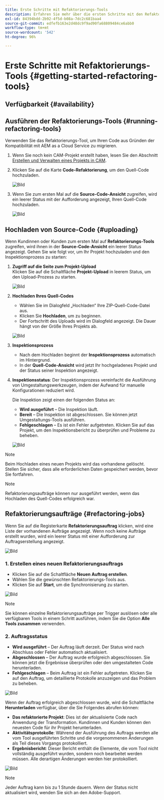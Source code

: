```yaml
---
title: Erste Schritte mit Refaktorierungs-Tools
description: Erfahren Sie mehr über die ersten Schritte mit den Refaktorierungs-Tools in AEM as a Cloud Service
exl-id: 84394bdd-2b92-4f5d-b08a-7dc2c681baa4
source-git-commit: edfefb163e2d48dc9f9ad90fa68809484ce6abb0
workflow-type: tm+mt
source-wordcount: '542'
ht-degree: 96%

---
```


# Erste Schritte mit Refaktorierungs-Tools {#getting-started-refactoring-tools}

## Verfügbarkeit {#availability}

<!-- Alexandru: duplicate contextualhelp id, drafting this for now

>[!CONTEXTUALHELP]
>id="aemcloud_rs_upload"
>title="Download"
>additional-url="https://experienceleague.adobe.com/docs/experience-manager-cloud-service/content/release-notes/release-notes/release-notes-current.html?lang=de" text="Release Notes"
>additional-url="https://experience.adobe.com/#/downloads/content/software-distribution/en/aemcloud.html" text="Software Distribution Portal"

-->

## Ausführen der Refaktorierungs-Tools {#running-refactoring-tools}

Verwenden Sie das Refaktorierungs-Tool, um Ihren Code aus Gründen der Kompatibilität mit AEM as a Cloud Service zu migrieren.

1. Wenn Sie noch kein CAM-Projekt erstellt haben, lesen Sie den Abschnitt [Erstellen und Verwalten eines Projekts in CAM](/help/journey-migration/cloud-acceleration-manager/using-cam/getting-started-cam.md#create-project).
1. Klicken Sie auf die Karte **Code-Refaktorierung**, um den Quell-Code hochzuladen.

   ![Bild](/help/journey-migration/refactoring-tools/assets/rscam1.png)

1. Wenn Sie zum ersten Mal auf die **Source-Code-Ansicht** zugreifen, wird ein leerer Status mit der Aufforderung angezeigt, Ihren Quell-Code hochzuladen.

   ![Bild](/help/journey-migration/refactoring-tools/assets/rscam2.png)

## Hochladen von Source-Code {#uploading}

Wenn Kundinnen oder Kunden zum ersten Mal auf **Refaktorierungs-Tools** zugreifen, wird ihnen in der **Source-Code-Ansicht** ein leerer Status angezeigt. Gehen Sie wie folgt vor, um Ihr Projekt hochzuladen und den Inspektionsprozess zu starten:

1. **Zugriff auf die Seite zum Projekt-Upload**\
   Klicken Sie auf die Schaltfläche **Projekt-Upload** in leerem Status, um den Upload-Prozess zu starten.

   ![Bild](/help/journey-migration/refactoring-tools/assets/rscam3.png)

1. **Hochladen Ihres Quell-Codes**
   - Wählen Sie im Dialogfeld „Hochladen“ Ihre ZIP-Quell-Code-Datei aus.
   - Klicken Sie **Hochladen**, um zu beginnen.
   - Der Fortschritt des Uploads wird im Dialogfeld angezeigt. Die Dauer hängt von der Größe Ihres Projekts ab.

   ![Bild](/help/journey-migration/refactoring-tools/assets/rscam4.png)

1. **Inspektionsprozess**
   - Nach dem Hochladen beginnt der **Inspektionsprozess** automatisch im Hintergrund.
   - In der **Quell-Code-Ansicht** wird jetzt Ihr hochgeladenes Projekt und der Status seiner Inspektion angezeigt.

1. **Inspektionsstatus**: Der Inspektionsprozess vereinfacht die Ausführung von Umgestaltungswerkzeugen, indem der Aufwand für manuelle Konfigurationen reduziert wird.

   Die Inspektion zeigt einen der folgenden Status an:
   - **Wird ausgeführt** – Die Inspektion läuft.
   - **Bereit** – Die Inspektion ist abgeschlossen. Sie können jetzt Umgestaltungs-Tools ausführen.
   - **Fehlgeschlagen** – Es ist ein Fehler aufgetreten. Klicken Sie auf das Projekt, um den Inspektionsbericht zu überprüfen und Probleme zu beheben.

   ![Bild](/help/journey-migration/refactoring-tools/assets/rscam5.png)

>[!NOTE]
>
>Beim Hochladen eines neuen Projekts wird das vorhandene gelöscht. Stellen Sie sicher, dass alle erforderlichen Daten gespeichert werden, bevor Sie fortfahren.

>[!NOTE]
>
>Refaktorierungsaufträge können nur ausgeführt werden, wenn das Hochladen des Quell-Codes erfolgreich war.

## Refaktorierungsaufträge {#refactoring-jobs}

Wenn Sie auf die Registerkarte **Refaktorierungsauftrag** klicken, wird eine Liste der vorhandenen Aufträge angezeigt. Wenn noch keine Aufträge erstellt wurden, wird ein leerer Status mit einer Aufforderung zur Auftragserstellung angezeigt.

![Bild](/help/journey-migration/refactoring-tools/assets/rscam6.png)

### &#x200B;1. Erstellen eines neuen Refaktorierungsauftrags

- Klicken Sie auf die Schaltfläche **Neuen Auftrag erstellen**.
- Wählen Sie die gewünschten Refaktorierungs-Tools aus.
- Klicken Sie auf **Start**, um die Synchronisierung zu starten.

![Bild](/help/journey-migration/refactoring-tools/assets/rscam7.png)

>[!NOTE]
>
>Sie können einzelne Refaktorierungsaufträge per Trigger auslösen oder alle verfügbaren Tools in einem Schritt ausführen, indem Sie die Option **Alle Tools zusammen** verwenden.

### &#x200B;2. Auftragsstatus

- **Wird ausgeführt** – Der Auftrag läuft derzeit. Der Status wird nach Abschluss oder Fehler automatisch aktualisiert.
- **Abgeschlossen** – Der Auftrag wurde erfolgreich abgeschlossen. Sie können jetzt die Ergebnisse überprüfen oder den umgestalteten Code herunterladen.
- **Fehlgeschlagen** – Beim Auftrag ist ein Fehler aufgetreten. Klicken Sie auf den Auftrag, um detaillierte Protokolle anzuzeigen und das Problem zu beheben.

![Bild](/help/journey-migration/refactoring-tools/assets/rscam8.png)

Wenn der Auftrag erfolgreich abgeschlossen wurde, wird die Schaltfläche **Herunterladen** verfügbar, über die Sie Folgendes abrufen können:

- **Das refaktorierte Projekt**: Dies ist der aktualisierte Code nach Anwendung der Transformation. Kundinnen und Kunden können den neuesten Code für ihr Projekt herunterladen.
- **Aktivitätsprotokolle**: Während der Ausführung des Auftrags werden alle vom Tool ausgeführten Schritte und die vorgenommenen Änderungen als Teil dieses Vorgangs protokolliert.
- **Ergebnisbericht**: Dieser Bericht enthält die Elemente, die vom Tool nicht vollständig ausgeführt wurden, sondern noch bearbeitet werden müssen. Alle derartigen Änderungen werden hier protokolliert.

![Bild](/help/journey-migration/refactoring-tools/assets/rscam9.png)

>[!NOTE]
>
>Jeder Auftrag kann bis zu 1 Stunde dauern. Wenn der Status nicht aktualisiert wird, wenden Sie sich an den Adobe-Support.
